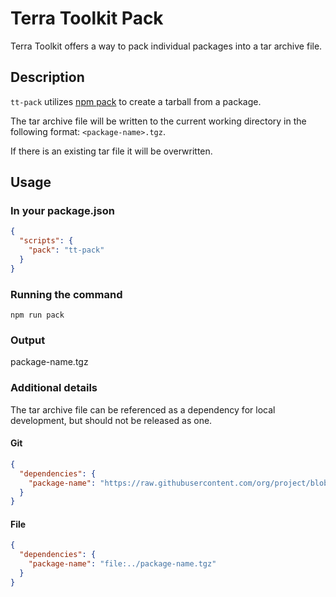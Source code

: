 # Terra Toolkit Pack

Terra Toolkit offers a way to pack individual packages into a tar archive file.

## Description
`tt-pack` utilizes [npm pack](https://docs.npmjs.com/cli/pack) to create a tarball from a package.

The tar archive file will be written to the current working directory in the following format: `<package-name>.tgz`.

If there is an existing tar file it will be overwritten.

## Usage
### In your package.json
```JSON
{
  "scripts": {
    "pack": "tt-pack"
  }
}
```
### Running the command
```
npm run pack
```
### Output
package-name.tgz

### Additional details
The tar archive file can be referenced as a dependency for local development, but should not be released as one.

#### Git
```JSON
{
  "dependencies": {
    "package-name": "https://raw.githubusercontent.com/org/project/blob/package-name.tgz"
  }
}
```
#### File
```JSON
{
  "dependencies": {
    "package-name": "file:../package-name.tgz"
  }
}
```
